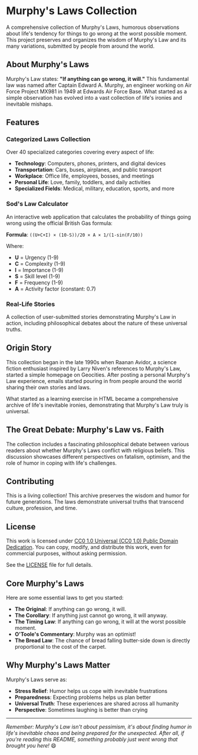 # Murphy's Laws Collection

A comprehensive collection of Murphy's Laws, humorous observations about life's tendency for things to go wrong at the worst possible moment. This project preserves and organizes the wisdom of Murphy's Law and its many variations, submitted by people from around the world.

## About Murphy's Laws

Murphy's Law states: **"If anything can go wrong, it will."** This fundamental law was named after Captain Edward A. Murphy, an engineer working on Air Force Project MX981 in 1949 at Edwards Air Force Base. What started as a simple observation has evolved into a vast collection of life's ironies and inevitable mishaps.

## Features

### Categorized Laws Collection
Over 40 specialized categories covering every aspect of life:
- **Technology**: Computers, phones, printers, and digital devices
- **Transportation**: Cars, buses, airplanes, and public transport
- **Workplace**: Office life, employees, bosses, and meetings
- **Personal Life**: Love, family, toddlers, and daily activities
- **Specialized Fields**: Medical, military, education, sports, and more

### Sod's Law Calculator
An interactive web application that calculates the probability of things going wrong using the official British Gas formula:

**Formula**: `((U+C+I) × (10-S))/20 × A × 1/(1-sin(F/10))`

Where:
- **U** = Urgency (1-9)
- **C** = Complexity (1-9) 
- **I** = Importance (1-9)
- **S** = Skill level (1-9)
- **F** = Frequency (1-9)
- **A** = Activity factor (constant: 0.7)

### Real-Life Stories
A collection of user-submitted stories demonstrating Murphy's Law in action, including philosophical debates about the nature of these universal truths.

## Origin Story

This collection began in the late 1990s when Raanan Avidor, a science fiction enthusiast inspired by Larry Niven's references to Murphy's Law, started a simple homepage on Geocities. After posting a personal Murphy's Law experience, emails started pouring in from people around the world sharing their own stories and laws. 

What started as a learning exercise in HTML became a comprehensive archive of life's inevitable ironies, demonstrating that Murphy's Law truly is universal.

## The Great Debate: Murphy's Law vs. Faith

The collection includes a fascinating philosophical debate between various readers about whether Murphy's Laws conflict with religious beliefs. This discussion showcases different perspectives on fatalism, optimism, and the role of humor in coping with life's challenges.

## Contributing

This is a living collection! This archive preserves the wisdom and humor for future generations. The laws demonstrate universal truths that transcend culture, profession, and time.

## License

This work is licensed under [CC0 1.0 Universal (CC0 1.0) Public Domain Dedication](https://creativecommons.org/publicdomain/zero/1.0/). You can copy, modify, and distribute this work, even for commercial purposes, without asking permission.

See the [LICENSE](LICENSE) file for full details.

## Core Murphy's Laws

Here are some essential laws to get you started:

- **The Original**: If anything can go wrong, it will.
- **The Corollary**: If anything just cannot go wrong, it will anyway.
- **The Timing Law**: If anything can go wrong, it will at the worst possible moment.
- **O'Toole's Commentary**: Murphy was an optimist!
- **The Bread Law**: The chance of bread falling butter-side down is directly proportional to the cost of the carpet.

## Why Murphy's Laws Matter

Murphy's Laws serve as:
- **Stress Relief**: Humor helps us cope with inevitable frustrations
- **Preparedness**: Expecting problems helps us plan better
- **Universal Truth**: These experiences are shared across all humanity
- **Perspective**: Sometimes laughing is better than crying

---

*Remember: Murphy's Law isn't about pessimism, it's about finding humor in life's inevitable chaos and being prepared for the unexpected. After all, if you're reading this README, something probably just went wrong that brought you here!* 😄
